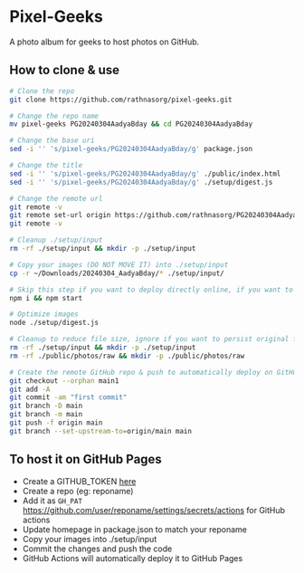 # Pixel-Geeks
A photo album for geeks to host photos on GitHub.

## How to clone & use
```sh
# Clone the repo
git clone https://github.com/rathnasorg/pixel-geeks.git

# Change the repo name
mv pixel-geeks PG20240304AadyaBday && cd PG20240304AadyaBday

# Change the base uri
sed -i '' 's/pixel-geeks/PG20240304AadyaBday/g' package.json

# Change the title
sed -i '' 's/pixel-geeks/PG20240304AadyaBday/g' ./public/index.html
sed -i '' 's/pixel-geeks/PG20240304AadyaBday/g' ./setup/digest.js

# Change the remote url
git remote -v
git remote set-url origin https://github.com/rathnasorg/PG20240304AadyaBday.git
git remote -v

# Cleanup ./setup/input
rm -rf ./setup/input && mkdir -p ./setup/input

# Copy your images (DO NOT MOVE IT) into ./setup/input
cp -r ~/Downloads/20240304_AadyaBday/* ./setup/input/

# Skip this step if you want to deploy directly online, if you want to to test locally
npm i && npm start

# Optimize images
node ./setup/digest.js

# Cleanup to reduce file size, ignore if you want to persist original files
rm -rf ./setup/input && mkdir -p ./setup/input
rm -rf ./public/photos/raw && mkdir -p ./public/photos/raw

# Create the remote GitHub repo & push to automatically deploy on GitHub pages
git checkout --orphan main1
git add -A
git commit -am "first commit"
git branch -D main
git branch -m main
git push -f origin main
git branch --set-upstream-to=origin/main main

```

## To host it on GitHub Pages

- Create a GITHUB_TOKEN [here](https://github.com/settings/tokens) 
- Create a repo (eg: reponame)
- Add it as `GH_PAT` https://github.com/user/reponame/settings/secrets/actions for GitHub actions
- Update homepage in package.json to match your reponame
- Copy your images into ./setup/input
- Commit the changes and push the code
- GitHub Actions will automatically deploy it to GitHub Pages